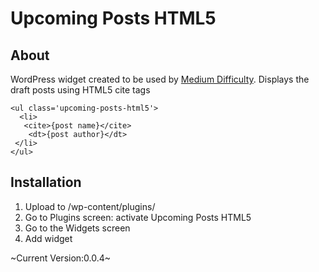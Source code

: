 Upcoming Posts HTML5
====================


About
---------------------

WordPress widget created to be used by [Medium Difficulty](http://www.mediumdifficulty.com "Medium Difficulty").
Displays the draft posts using HTML5 cite tags

    <ul class='upcoming-posts-html5'>
      <li>
       <cite>{post name}</cite>
        <dt>{post author}</dt>
     </li>
    </ul>


Installation
---------------------

1. Upload to /wp-content/plugins/
2. Go to Plugins screen: activate Upcoming Posts HTML5
3. Go to the Widgets screen
4. Add widget

~Current Version:0.0.4~
